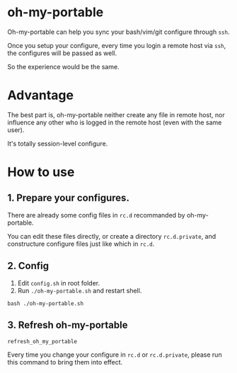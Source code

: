 # oh-my-portable

Oh-my-portable can help you sync your bash/vim/git configure through `ssh`.

Once you setup your configure, every time you login a remote host via `ssh`, the configures will be passed as well.

So the experience would be the same.

# Advantage

The best part is, oh-my-portable neither create any file in remote host, nor influence any other who is logged in the remote host (even with the same user).

It's totally session-level configure.

# How to use

## 1. Prepare your configures.

There are already some config files in `rc.d` recommanded by oh-my-portable.

You can edit these files directly, or create a directory `rc.d.private`, and constructure configure files just like which in `rc.d`.

## 2. Config

1. Edit `config.sh` in root folder.
2. Run `./oh-my-portable.sh` and restart shell.
```shell 
bash ./oh-my-portable.sh
```

## 3. Refresh oh-my-portable

```
refresh_oh_my_portable
```

Every time you change your configure in `rc.d` or `rc.d.private`, please run this command to bring them into effect.
